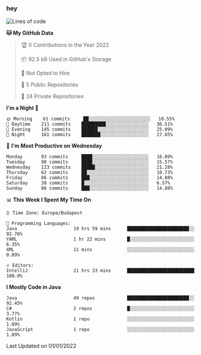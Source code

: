 ### hey

<!--START_SECTION:waka-->
![Lines of code](https://img.shields.io/badge/From%20Hello%20World%20I%27ve%20Written-439%20Thousand%20lines%20of%20code-blue)

**🐱 My GitHub Data** 

> 🏆 0 Contributions in the Year 2022
 > 
> 📦 92.5 kB Used in GitHub's Storage 
 > 
> 🚫 Not Opted to Hire
 > 
> 📜 5 Public Repositories 
 > 
> 🔑 24 Private Repositories  
 > 
**I'm a Night 🦉** 

```text
🌞 Morning    61 commits     ██░░░░░░░░░░░░░░░░░░░░░░░   10.55% 
🌆 Daytime    211 commits    █████████░░░░░░░░░░░░░░░░   36.51% 
🌃 Evening    145 commits    ██████░░░░░░░░░░░░░░░░░░░   25.09% 
🌙 Night      161 commits    ███████░░░░░░░░░░░░░░░░░░   27.85%

```
📅 **I'm Most Productive on Wednesday** 

```text
Monday       93 commits     ████░░░░░░░░░░░░░░░░░░░░░   16.09% 
Tuesday      90 commits     ████░░░░░░░░░░░░░░░░░░░░░   15.57% 
Wednesday    123 commits    █████░░░░░░░░░░░░░░░░░░░░   21.28% 
Thursday     62 commits     ██░░░░░░░░░░░░░░░░░░░░░░░   10.73% 
Friday       86 commits     ███░░░░░░░░░░░░░░░░░░░░░░   14.88% 
Saturday     38 commits     █░░░░░░░░░░░░░░░░░░░░░░░░   6.57% 
Sunday       86 commits     ███░░░░░░░░░░░░░░░░░░░░░░   14.88%

```


📊 **This Week I Spent My Time On** 

```text
⌚︎ Time Zone: Europe/Budapest

💬 Programming Languages: 
Java                     19 hrs 59 mins      ███████████████████████░░   92.76% 
YAML                     1 hr 22 mins        █░░░░░░░░░░░░░░░░░░░░░░░░   6.35% 
XML                      11 mins             ░░░░░░░░░░░░░░░░░░░░░░░░░   0.89%

🔥 Editors: 
IntelliJ                 21 hrs 33 mins      █████████████████████████   100.0%

```

**I Mostly Code in Java** 

```text
Java                     49 repos            ███████████████████████░░   92.45% 
C#                       2 repos             █░░░░░░░░░░░░░░░░░░░░░░░░   3.77% 
Kotlin                   1 repo              ░░░░░░░░░░░░░░░░░░░░░░░░░   1.89% 
JavaScript               1 repo              ░░░░░░░░░░░░░░░░░░░░░░░░░   1.89%

```



 Last Updated on 01/01/2022
<!--END_SECTION:waka-->

